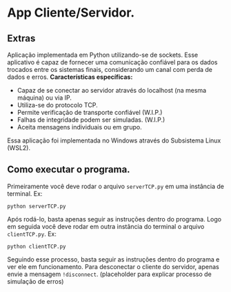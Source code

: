 # App Cliente/Servidor.

## Extras

Aplicação implementada em Python utilizando-se de sockets. Esse aplicativo é capaz de fornecer uma comunicação confiável para os dados trocados entre os sistemas finais, considerando um canal com perda de dados e erros.
**Características específicas:**
- Capaz de se conectar ao servidor através do localhost (na mesma máquina) ou via IP.
- Utiliza-se do protocolo TCP.
- Permite verificação de transporte confiável (W.I.P.)
- Falhas de integridade podem ser simuladas. (W.I.P.)
- Aceita mensagens individuais ou em grupo.

Essa aplicação foi implementada no Windows através do Subsistema Linux (WSL2).

## Como executar o programa.
Primeiramente você deve rodar o arquivo `serverTCP.py` em uma instância de terminal. Ex:
```
python serverTCP.py
```
Após rodá-lo, basta apenas seguir as instruções dentro do programa.
Logo em seguida você deve rodar em outra instância do terminal o arquivo `clientTCP.py`. Ex:
```
python clientTCP.py
```
Seguindo esse processo, basta seguir as instruções dentro do programa e ver ele em funcionamento. Para desconectar o cliente do servidor, apenas envie a mensagem `!disconnect`.
(placeholder para explicar processo de simulação de erros)


